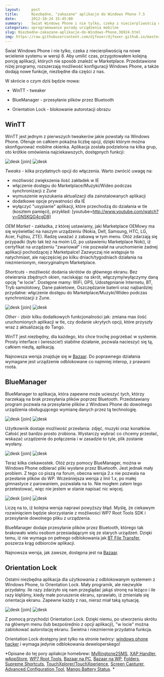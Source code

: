 ```yaml
---
layout:     post
title:      Niezbędne, "zakazane" aplikacje do Windows Phone 7.5
date:       2012-10-24 15:45:00
summary:    Świat Windows Phone i nie tylko, czeka z niecierpliwością na nowe wcielenie systemu w wersji 8.  Aby umilić czas, przygotowałem kolejną porcję aplikacji, których nie sposób znaleźć w Marketplace. Przedstawione niżej programy, rozszerzają możliwość konfiguracji Windows Phone, a także dodają nowe funkcje, niezbędne dla części z nas.W skrócie o czym dziś będzie mowa — WinTT - tweakerBlueManager - przes...
categories: oprogramowanie porady urządzenia mobilne
slug: Niezbedne-zakazane-aplikacje-do-Windows-Phone,36924.html
img: https://raw.githubusercontent.com/djfoxer/djfoxer.github.io/master/_img/2012-10-24-_133_/g_-_-x-_-_-_x20121023230135_0.jpg
---
```




Świat Windows Phone i nie tylko, czeka z niecierpliwością na nowe wcielenie systemu w wersji 8.  Aby umilić czas, przygotowałem kolejną porcję aplikacji, których nie sposób znaleźć w Marketplace. Przedstawione niżej programy, rozszerzają możliwość konfiguracji Windows Phone, a także dodają nowe funkcje, niezbędne dla części z nas.

W skrócie o czym dziś będzie mowa:

  * WinTT - tweaker

  * BlueManager - przesyłanie plików przez Bluetooth

  * Orientation Lock - blokowanie autorotacji obrazu

## WinTT


WinTT jest jednym z pierwszych tweakerów jakie powstały na Windows Phone. Oferuje on całkiem pokaźna liczbę opcji, dzięki którym można skonfigurować mobilne okienka. Aplikacja została podzielona na kilka grup, oto krótkie omówienia najciekawszych, dostępnych funkcji:



![desk](https://raw.githubusercontent.com/djfoxer/djfoxer.github.io/master/_img/2012-10-24-_133_/g_-_-x-_-_-_x20121023230135_0.jpg)
[join]
![desk](https://raw.githubusercontent.com/djfoxer/djfoxer.github.io/master/_img/2012-10-24-_133_/g_-_-x-_-_-_x20121023230140_0.jpg)



 *Tweaks*  - kilka przydatnych opcji do włączenia. Warto zwrócić uwagę na:
- możliwość zwiększenia ilość zakładek w IE
- włączenie dostępu do Marketplace/Muzyki/Wideo podczas synchronizacji z Zune
- wymuszenie wyszukania aktualizacji dla zainstalowanych aplikacji
- dodatkowe opcje prywatności dla IE
- wyłączyć "usypianie" aplikacji, które przechodzą do działania w tle (kosztem pamięci), przykład:
[youtube=http://www.youtube.com/watch?v=GNSKQG4cgD8]




 *OEM Market*  - zakładka, z której ustawiamy, jaki Marketplace OEMowy ma się wyświetlać na naszym urządzeniu (Nokia, Dell, Samsung, HTC, LG, Acer, Fujitsu, ZTE). Radzę uważać z zabawą w tym menu. Otóż zdarzają się przypadki (było tak też na moim LG, po ustawieniu Marketplace Noki), iż  certyfikat na urządzeniu "zwariował" i nie pozwalał na uruchomienie żadnej aplikacji pochodzącej z Marketpalce! Zazwyczaj nie wstępuje to natychmiast, ale najczęściej po kilku dniach/tygodniach działania na niezmienionym, nieoryginalnym Marketplace.

 *Shortcuts*  - możliwość dodania skrótów do głównego ekranu. Bez otwierania zbędnych okien, naciskając na skrót, włączymy/wyłączymy daną opcję "w locie". Dostępne mamy: WiFi, GPS, Udostępnianie Internetu, BT, Tryb samolotowy, Dane pakietowe, Oszczędzanie baterii oraz najbardziej przydatne: włączenie dostępu do Marketplace/Muzyki/Wideo podczas synchronizacji z Zune.



![desk](https://raw.githubusercontent.com/djfoxer/djfoxer.github.io/master/_img/2012-10-24-_133_/g_-_-x-_-_-_x20121023230145_0.jpg)
[join]
![desk](https://raw.githubusercontent.com/djfoxer/djfoxer.github.io/master/_img/2012-10-24-_133_/g_-_-x-_-_-_x20121023230151_0.jpg)



 *Other*  - zbiór kilku dodatkowych funkcjonalności jak: zmiana max ilość uruchomionych aplikacji w tle, czy dodanie ukrytych opcji, które przyszły wraz z aktualizacją do Tango.

WinTT jest niezbędny, dla każdego, kto chce trochę pogrzebać w systemie. Prosty interface i (wreszcie!) stabilne działanie, pozwala nacieszyć się tą, całkiem niezłą, aplikacją.

Najnowsza wersja znajduje się w [Bazaar](http://wp-bazaar.com/Bazaar/Default.aspx).  Do poprawnego działania wymagane jest urządzenie odblokowane co najmniej interop, z prawami roota.







## BlueManager



BlueManager to aplikacja, która zapewne może ucieszyć tych, którzy narzekają na brak przesyłania plików poprzez Bluetooth. Przedstawiany program pozwala na przesyłanie plików z Windows Phone do dowolnego urządzenia obsługującego wymianę danych przez tą technologię. 



![desk](https://raw.githubusercontent.com/djfoxer/djfoxer.github.io/master/_img/2012-10-24-_133_/g_-_-x-_-_-_x20121023230102_0.jpg)
[join]
![desk](https://raw.githubusercontent.com/djfoxer/djfoxer.github.io/master/_img/2012-10-24-_133_/g_-_-x-_-_-_x20121023230004_0.jpg)



Użytkownik dostaje możliwość przesłania: zdjęć, muzyki oraz konatków. Całość jest bardzo prosto zrobiona. Wystarczy wybrać co chcemy przesłać, wskazać urządzenie do połączenia i w zasadzie to tyle, plik zostanie wysłany.



![desk](https://raw.githubusercontent.com/djfoxer/djfoxer.github.io/master/_img/2012-10-24-_133_/g_-_-x-_-_-_x20121023230019_0.jpg)
[join]
![desk](https://raw.githubusercontent.com/djfoxer/djfoxer.github.io/master/_img/2012-10-24-_133_/g_-_-x-_-_-_x20121023230052_0.jpg)



Teraz kilka ciekawostek. Otóż przy pomocy BlueManager, można w Windows Phone odbierać pliki wysłane przez Bluetooth. Jest jednak mały problem. Z tego co piszą na forum, obecna wersja 2.x nie pozwala na przesłanie plików do WP. Wcześniejsza wersja z linii 1.x, po małej gimnastyce z parowaniem, pozwalała na to. Nie mogłem zatem tego przetestować, więc nie jestem w stanie napisać nic więcej.



![desk](https://raw.githubusercontent.com/djfoxer/djfoxer.github.io/master/_img/2012-10-24-_133_/g_-_-x-_-_-_x20121023230013_0.jpg)
[join]
![desk](https://raw.githubusercontent.com/djfoxer/djfoxer.github.io/master/_img/2012-10-24-_133_/g_-_-x-_-_-_x20121023230110_0.jpg)



Liczę na to, iż kolejna wersja naprawi powyższy błąd. Myślę, że ciekawym rozwinięciem będzie skorzystanie z możliwości WP7 Root Tools SDK i przesyłanie dowolnego pliku z urządzenia.


BlueManager dodaje przesyłanie plików przez Bluetooth, którego tak brakowało wielu osobom przesiadającym się ze starych urządzeń. Dzięki temu, iż nie wymaga on pełnego odblokowania jak [BT File Transfer](http://forum.xda-developers.com/showthread.php?t=1513650),  poszerza krąg odbiorców aplikacji. 

Najnowsza wersja, jak zawsze, dostępna jest na [Bazaar](http://wp-bazaar.com/Bazaar/Default.aspx). 





## Orientation Lock



Ostatni niezbędna aplikacja dla  użytkowania z odblokowanym systemem z Windows Phone, to Orientation Lock. Mały programik, ale niezwykle przydatny. Ile razy zdarzyło się nam przeglądać jakąś stronę na leżąco i ile razy klęliśmy, kiedy małe poruszenie ekranu, sprawiało, iż zmieniała się orientacja ekranu. Zapewne każdy z nas, nieraz miał taką sytuację. 



![desk](https://raw.githubusercontent.com/djfoxer/djfoxer.github.io/master/_img/2012-10-24-_133_/g_-_-x-_-_-_x20121023230119_0.jpg)
[join]
![desk](https://raw.githubusercontent.com/djfoxer/djfoxer.github.io/master/_img/2012-10-24-_133_/g_-_-x-_-_-_x20121023230125_0.jpg)



Z pomocą przychodzi Orientation Lock. Dzięki niemu, po utworzeniu skrótu na głównym menu (lub bezpośrednio z opcji aplikacji), "w locie" można zablokować autorotację ekranu. Świetna i niezmiernie przydatna funkcja.

Orientation Lock dostępny jest tylko na stronie twórcy: [windows phone hacker](http://windowsphonehacker.com/articles/orientation_lock_release-02-06-12)  i wymaga jedynie odblokowania deweloperskego!





 *Opisane do tej pory apliakcje homebrew: [MyRingtone2SMS](http://www.dobreprogramy.pl/djfoxer/MyRingtoneSMS--kolejne-szlify,33537.html),  [XAP Handler](http://www.dobreprogramy.pl/djfoxer/XAP-Handler-instalacja-homebrew-z-urzadzenia,31333.html),  [wAppStore](http://www.dobreprogramy.pl/djfoxer/Co-wAppStore-cos-wiecej-niz-Marketplace-dla-Windows-Phone,31311.html),  [WP7 Root Tools](http://www.dobreprogramy.pl/djfoxer/Rootowanie-w-Windows-Phone-dla-wszystkich,31248.html),  [Bazaar na PC](http://www.dobreprogramy.pl/djfoxer/Bazaar-alternatywny-Windows-Phone-Marketplace-z-PC,30433.html), [ Bazaar na WP](http://www.dobreprogramy.pl/djfoxer/WP-zle-aplikacje,29541.html),  [Folders](http://www.dobreprogramy.pl/djfoxer/WP-zle-aplikacje-czesc,29830.html),  [Supreme Shortcuts](http://www.dobreprogramy.pl/djfoxer/WP-zle-aplikacje-czesc,29830.html),  [TouchXplorer/TouchXperience](http://www.dobreprogramy.pl/djfoxer/WP-zle-aplikacje-czesc,29830.html),  [Screen Capturer](http://www.dobreprogramy.pl/djfoxer/WP-zle-aplikacje,29541.html),  [Advanced Configuration Tool](http://www.dobreprogramy.pl/djfoxer/WP-zle-aplikacje,29541.html),  [Mango Battery Status](http://www.dobreprogramy.pl/djfoxer/WP-zle-aplikacje,29541.html). * 